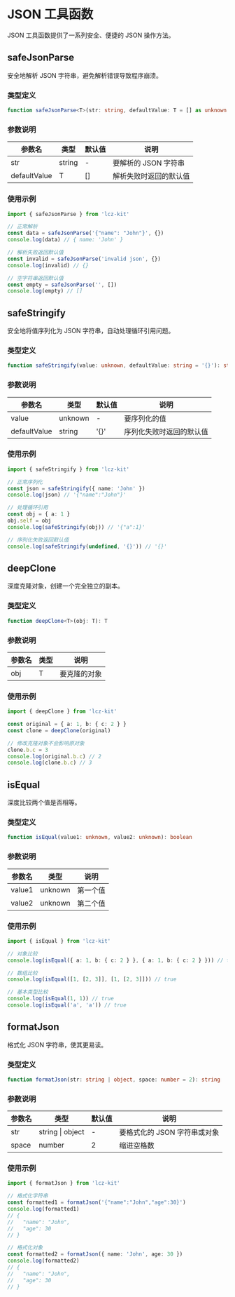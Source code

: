 # JSON 工具函数

JSON 工具函数提供了一系列安全、便捷的 JSON 操作方法。

## safeJsonParse

安全地解析 JSON 字符串，避免解析错误导致程序崩溃。

### 类型定义

```ts
function safeJsonParse<T>(str: string, defaultValue: T = [] as unknown as T): T
```

### 参数说明

| 参数名       | 类型   | 默认值 | 说明                   |
| ------------ | ------ | ------ | ---------------------- |
| str          | string | -      | 要解析的 JSON 字符串   |
| defaultValue | T      | []     | 解析失败时返回的默认值 |

### 使用示例

```ts
import { safeJsonParse } from 'lcz-kit'

// 正常解析
const data = safeJsonParse('{"name": "John"}', {})
console.log(data) // { name: 'John' }

// 解析失败返回默认值
const invalid = safeJsonParse('invalid json', {})
console.log(invalid) // {}

// 空字符串返回默认值
const empty = safeJsonParse('', [])
console.log(empty) // []
```

## safeStringify

安全地将值序列化为 JSON 字符串，自动处理循环引用问题。

### 类型定义

```ts
function safeStringify(value: unknown, defaultValue: string = '{}'): string
```

### 参数说明

| 参数名       | 类型    | 默认值 | 说明                     |
| ------------ | ------- | ------ | ------------------------ |
| value        | unknown | -      | 要序列化的值             |
| defaultValue | string  | '{}'   | 序列化失败时返回的默认值 |

### 使用示例

```ts
import { safeStringify } from 'lcz-kit'

// 正常序列化
const json = safeStringify({ name: 'John' })
console.log(json) // '{"name":"John"}'

// 处理循环引用
const obj = { a: 1 }
obj.self = obj
console.log(safeStringify(obj)) // '{"a":1}'

// 序列化失败返回默认值
console.log(safeStringify(undefined, '{}')) // '{}'
```

## deepClone

深度克隆对象，创建一个完全独立的副本。

### 类型定义

```ts
function deepClone<T>(obj: T): T
```

### 参数说明

| 参数名 | 类型 | 说明         |
| ------ | ---- | ------------ |
| obj    | T    | 要克隆的对象 |

### 使用示例

```ts
import { deepClone } from 'lcz-kit'

const original = { a: 1, b: { c: 2 } }
const clone = deepClone(original)

// 修改克隆对象不会影响原对象
clone.b.c = 3
console.log(original.b.c) // 2
console.log(clone.b.c) // 3
```

## isEqual

深度比较两个值是否相等。

### 类型定义

```ts
function isEqual(value1: unknown, value2: unknown): boolean
```

### 参数说明

| 参数名 | 类型    | 说明     |
| ------ | ------- | -------- |
| value1 | unknown | 第一个值 |
| value2 | unknown | 第二个值 |

### 使用示例

```ts
import { isEqual } from 'lcz-kit'

// 对象比较
console.log(isEqual({ a: 1, b: { c: 2 } }, { a: 1, b: { c: 2 } })) // true

// 数组比较
console.log(isEqual([1, [2, 3]], [1, [2, 3]])) // true

// 基本类型比较
console.log(isEqual(1, 1)) // true
console.log(isEqual('a', 'a')) // true
```

## formatJson

格式化 JSON 字符串，使其更易读。

### 类型定义

```ts
function formatJson(str: string | object, space: number = 2): string
```

### 参数说明

| 参数名 | 类型             | 默认值 | 说明                         |
| ------ | ---------------- | ------ | ---------------------------- |
| str    | string \| object | -      | 要格式化的 JSON 字符串或对象 |
| space  | number           | 2      | 缩进空格数                   |

### 使用示例

```ts
import { formatJson } from 'lcz-kit'

// 格式化字符串
const formatted1 = formatJson('{"name":"John","age":30}')
console.log(formatted1)
// {
//   "name": "John",
//   "age": 30
// }

// 格式化对象
const formatted2 = formatJson({ name: 'John', age: 30 })
console.log(formatted2)
// {
//   "name": "John",
//   "age": 30
// }
```
